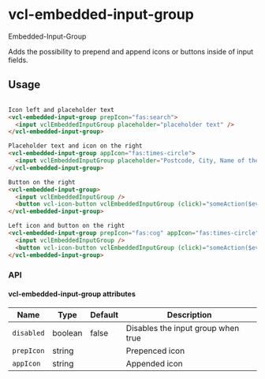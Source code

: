 # vcl-embedded-input-group

Embedded-Input-Group

Adds the possibility to prepend and append icons or buttons inside of input fields.

## Usage

```html

Icon left and placeholder text
<vcl-embedded-input-group prepIcon="fas:search">
  <input vclEmbeddedInputGroup placeholder="placeholder text" />
</vcl-embedded-input-group>

Placeholder text and icon on the right
<vcl-embedded-input-group appIcon="fas:times-circle">
  <input vclEmbeddedInputGroup placeholder="Postcode, City, Name of the Workshop" />
</vcl-embedded-input-group>

Button on the right
<vcl-embedded-input-group>
  <input vclEmbeddedInputGroup />
  <button vcl-icon-button vclEmbeddedInputGroup (click)="someAction($event)" [icon]="'fas:search'"></button>
</vcl-embedded-input-group>

Left icon and button on the right
<vcl-embedded-input-group prepIcon="fas:cog" appIcon="fas:times-circle">
  <input vclEmbeddedInputGroup />
  <button vcl-icon-button vclEmbeddedInputGroup (click)="someAction($event)" [icon]="'fas:times-circle'"></button>
</vcl-embedded-input-group>
```

### API

#### vcl-embedded-input-group attributes

| Name                                | Type        | Default            | Description
| ----------------------------------  | ----------- | ------------------ |--------------
| `disabled`                          | boolean     | false              | Disables the input group when true
| `prepIcon`                          | string      |                    | Prepenced icon
| `appIcon`                           | string      |                    | Appended icon
